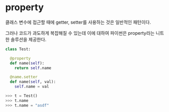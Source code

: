 # property

클래스 변수에 접근할 때에 getter, setter를 사용하는 것은 일반적인 패턴이다.

그러나 코드가 과도하게 복잡해질 수 있는데 이에 대하여 파이썬은 property라는 니트한 솔루션을 제공한다.

```python
class Test:

  @property
  def name(self):
    return self.name

  @name.setter
  def name(self, val):
    self.name = val

>>> t = Test()
>>> t.name
>>> t.name = "asdf"
```

